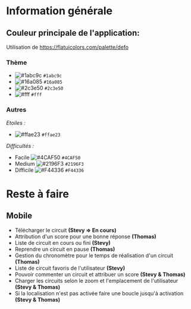 # Information générale
## Couleur principale de l'application:
Utilisation de https://flatuicolors.com/palette/defo
### Thème
- ![#1abc9c](https://placehold.it/15/1abc9c/000000?text=+) `#1abc9c`
- ![#16a085](https://placehold.it/15/16a085/000000?text=+) `#16a085`
- ![#2c3e50](https://placehold.it/15/2c3e50/000000?text=+) `#2c3e50`
- ![#fff](https://placehold.it/15/fff/000000?text=+) `#fff`
### Autres
*Etoiles :*
- ![#ffae23](https://placehold.it/15/ffae23/000000?text=+) `#ffae23`

*Difficultés :*
- Facile ![#4CAF50](https://placehold.it/15/4CAF50/000000?text=+) `#4CAF50`
- Medium ![#2196F3](https://placehold.it/15/2196F3/000000?text=+) `#2196F3`
- Difficile ![#F44336](https://placehold.it/15/F44336/000000?text=+) `#F44336`

# Reste à faire
## Mobile

- Télécharger le circuit **(Stevy => En cours)**
- Attribution d'un score pour une bonne réponse **(Thomas)**
- Liste de circuit en cours ou fini **(Stevy)**
- Reprendre un circuit en pause **(Thomas)**
- Gestion du chronomètre pour le temps de réalisation d'un circuit **(Thomas)**
- Liste de circuit favoris de l'utilisateur **(Stevy)**
- Pouvoir commenter un circuit et attribuer un score **(Stevy & Thomas)**
- Charger les circuits selon le zoom et l'emplacement de l'utilisateur **(Stevy & Thomas)**
- Si la localisation n'est pas activée faire une boucle jusqu'à activation **(Stevy & Thomas)**